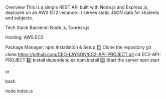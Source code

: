 Overview
This is a simple REST API built with Node.js and Express.js, deployed on an AWS EC2 instance. It serves static JSON data for students and subjects.

Tech Stack
Backend: Node.js, Express.js

Hosting: AWS EC2

Package Manager: npm
Installation & Setup
1️⃣ Clone the repository
git clone https://github.com/CEO-LAYSON/EC2-API-PROJECT.git
cd EC2-API-PROJECT
2️⃣ Install dependencies
npm install
3️⃣ Start the server
npm start

or

bash

node index.js
